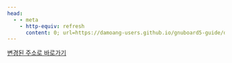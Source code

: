 ```yaml
---
head:
  - - meta
    - http-equiv: refresh
      content: 0; url=https://damoang-users.github.io/gnuboard5-guide/developers/debug.html
---
```


[변경된 주소로 바로가기](https://damoang-users.github.io/gnuboard5-guide/developers/debug.html)
